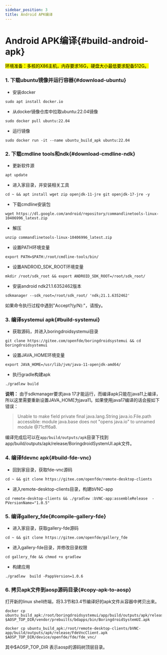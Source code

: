 ```yaml
---
sidebar_position: 3
title: Android APK编译
---
```


# Android APK编译{#build-android-apk}

<mark>环境准备：多核的X86主机，内存要求16G，硬盘大小最低要求配备512G。</mark>

### 1. 下载ubuntu镜像并运行容器{#download-ubuntu}

- 安装docker

```
sudo apt install docker.io
```

- 从docker镜像仓库中拉取ubuntu:22.04镜像

```
sudo docker pull ubuntu:22.04
```

- 运行镜像

```
sudo docker run -it --name ubuntu_build_apk ubuntu:22.04
```

### 2. 下载cmdline tools和ndk{#download-cmdline-ndk}

- 更新软件源

```
apt update
```

- 进入家目录，并安装相关工具
  
```
cd ~ && apt install wget zip openjdk-11-jre git openjdk-17-jre -y
```

- 下载cmdline安装包

```
wget https://dl.google.com/android/repository/commandlinetools-linux-10406996_latest.zip
```

- 解压
  
```
unzip commandlinetools-linux-10406996_latest.zip
```

- 设置PATH环境变量

```
export PATH=$PATH:/root/cmdline-tools/bin/
```

- 设置ANDROID_SDK_ROOT环境变量

```
mkdir /root/sdk_root && export ANDROID_SDK_ROOT=/root/sdk_root/
```

- 安装android ndk21.1.6352462版本
```
sdkmanager --sdk_root=/root/sdk_root/ 'ndk;21.1.6352462'
```

如果命令执行过程中遇到"Accept?(y/N):"，请按y。

### 3. 编译systemui apk{#build-systemui}

- 获取源码，并进入boringdroidsystemui目录

```
git clone https://gitee.com/openfde/boringdroidsystemui && cd boringdroidsystemui
```

- 设置JAVA_HOME环境变量

```
export JAVA_HOME=/usr/lib/jvm/java-11-openjdk-amd64/
```

- 执行gradle构建apk

```
./gradlew build
```

**说明：** 由于sdkmanager要求java 17才能运行，而编译apk只能在java11上编译，所以这里需要重新设置JAVA_HOME为java11。如果使用java17编译的话会报如下错误：

> Unable to make field private final java.lang.String java.io.File.path accessible: module java.base does not "opens java.io" to unnamed module @71cff6a8.

编译完成后可以在`app/build/outputs/apk`目录下找到app/build/outputs/apk/release/BoringdroidSystemUI.apk文件。

### 4. 编译fdevnc apk{#build-fde-vnc}

- 回到家目录，获取fde-vnc源码

```
cd ~ && git clone https://gitee.com/openfde/remote-desktop-clients 
```

- 进入remote-desktop-clients目录，构建bVNC-app

```
cd remote-desktop-clients && ./gradlew :bVNC-app:assembleRelease  -PVersionName="1.0.5"
```

### 5. 编译gallery_fde{#compile-gallery-fde}

- 进入家目录，获取gallery-fde源码

```
cd ~ && git clone https://gitee.com/openfde/gallery_fde
```

- 进入gallery-fde目录，并修改目录权限

```
cd gallery_fde && chmod +x gradlew
```

- 构建应用
  
```
./gradlew  build -PappVersion=1.0.6
```

### 6. 拷贝apk文件到aosp源码目录{#copy-apk-to-aosp}

打开新的linux shell终端，将3.3节和3.4节编译好的apk文件从容器中拷贝出来。

```
docker cp ubuntu_build_apk:/root/boringdroidsystemui/app/build/outputs/apk/release/BoringdroidSystemUI.apk  $AOSP_TOP_DIR/vendor/prebuilts/bdapps/bin/BoringdroidSystemUI.apk
```

```
docker cp ubuntu_build_apk:/root/remote-desktop-clients/bVNC-app/build/outputs/apk/release/FdeVncClient.apk $AOSP_TOP_DIR/device/openfde/fde/fde_vnc/
```

其中$AOSP_TOP_DIR 表示aosp的源码树顶层目录。